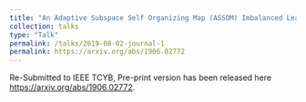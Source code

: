 ```yaml
---
title: "An Adaptive Subspace Self Organizing Map (ASSOM) Imbalanced Learning with Applications to EEG"
collection: talks
type: "Talk"
permalink: /talks/2019-08-02-journal-1
permalink: https://arxiv.org/abs/1906.02772
---
```

Re-Submitted to IEEE TCYB, Pre-print version has been released here https://arxiv.org/abs/1906.02772.
